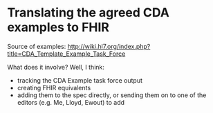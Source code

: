 # Translating the agreed CDA examples to FHIR

Source of examples: http://wiki.hl7.org/index.php?title=CDA_Template_Example_Task_Force


What does it involve? Well, I think:
* tracking the CDA Example task force output
* creating FHIR equivalents
* adding them to the spec directly, or sending them on to one of the editors (e.g. Me, Lloyd, Ewout) to add
